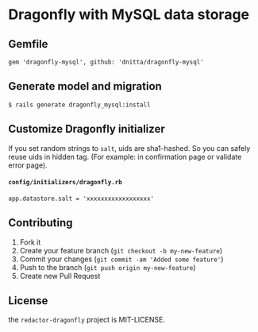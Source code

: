 # Dragonfly with MySQL data storage

## Gemfile

    gem 'dragonfly-mysql', github: 'dnitta/dragonfly-mysql'

## Generate model and migration

    $ rails generate dragonfly_mysql:install

## Customize Dragonfly initializer

If you set random strings to `salt`, uids are sha1-hashed. So you can safely reuse uids in hidden tag. (For example: in confirmation page or validate error page).

#### `config/initializers/dragonfly.rb`
    app.datastore.salt = 'xxxxxxxxxxxxxxxxxx'

## Contributing

1. Fork it
2. Create your feature branch (`git checkout -b my-new-feature`)
3. Commit your changes (`git commit -am 'Added some feature'`)
4. Push to the branch (`git push origin my-new-feature`)
5. Create new Pull Request

## License

the `redactor-dragonfly` project is MIT-LICENSE.
